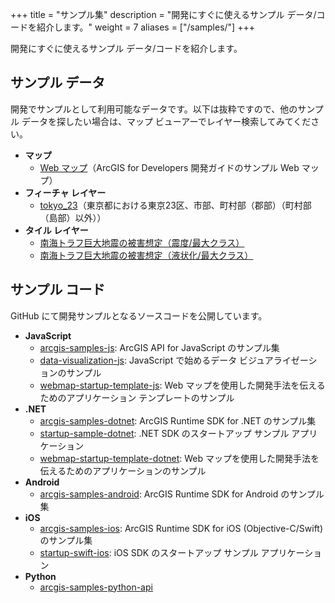 +++
title = "サンプル集"
description = "開発にすぐに使えるサンプル データ/コードを紹介します。"
weight = 7
aliases = ["/samples/"]
+++

開発にすぐに使えるサンプル データ/コードを紹介します。

## サンプル データ

開発でサンプルとして利用可能なデータです。以下は抜粋ですので、他のサンプル データを探したい場合は、マップ ビューアーでレイヤー検索してみてください。

* __マップ__
  * [Web マップ](https://www.arcgis.com/home/item.html?id=d3ffea931f4a455f9c3b6c2102e66eda)（ArcGIS for Developers 開発ガイドのサンプル Web マップ）
* __フィーチャ レイヤー__
  * [tokyo_23](http://www.arcgis.com/home/item.html?id=78435abcb1e34327bcf1959d9006a8a5)（東京都における東京23区、市部、町村部（郡部）（町村部（島部）以外））
* __タイル レイヤー__
  * [南海トラフ巨大地震の被害想定（震度/最大クラス）](https://www.arcgis.com/home/item.html?id=df91408d1b424117a24f8ffdc845f825)
  * [南海トラフ巨大地震の被害想定（液状化/最大クラス）](https://www.arcgis.com/home/item.html?id=9a115b3ff9164ddda9f5f3d9ee189a5b)

## サンプル コード

GitHub にて開発サンプルとなるソースコードを公開しています。

* __JavaScript__
  * [arcgis-samples-js](https://github.com/EsriJapan/arcgis-samples-js): ArcGIS API for JavaScript のサンプル集
  * [data-visualization-js](https://github.com/EsriJapan/data-visualization-js): JavaScript で始めるデータ ビジュアライゼーションのサンプル
  * [webmap-startup-template-js](https://github.com/EsriJapan/webmap-startup-template-js): Web マップを使用した開発手法を伝えるためのアプリケーション テンプレートのサンプル
* __.NET__
  * [arcgis-samples-dotnet](https://github.com/EsriJapan/arcgis-samples-dotnet): ArcGIS Runtime SDK for .NET のサンプル集
  * [startup-sample-dotnet](https://github.com/EsriJapan/startup-sample-dotnet): .NET SDK のスタートアップ サンプル アプリケーション
  * [webmap-startup-template-dotnet](https://github.com/EsriJapan/webmap-startup-template-dotnet): Web マップを使用した開発手法を伝えるためのアプリケーションのサンプル
* __Android__
  * [arcgis-samples-android](https://github.com/EsriJapan/arcgis-samples-android): ArcGIS Runtime SDK for Android のサンプル集
* __iOS__
  * [arcgis-samples-ios](https://github.com/EsriJapan/arcgis-samples-ios): ArcGIS Runtime SDK for iOS (Objective-C/Swift) のサンプル集
  * [startup-swift-ios](https://github.com/EsriJapan/startup-swift-ios): iOS SDK のスタートアップ サンプル アプリケーション
* __Python__
  * [arcgis-samples-python-api](https://github.com/EsriJapan/arcgis-samples-python-api)
